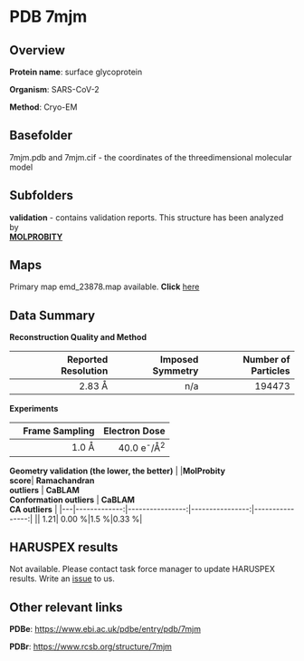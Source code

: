 # PDB 7mjm

## Overview

**Protein name**: surface glycoprotein

**Organism**: SARS-CoV-2

**Method**: Cryo-EM



## Basefolder

7mjm.pdb and 7mjm.cif - the coordinates of the threedimensional molecular model

## Subfolders





**validation** - contains validation reports. This structure has been analyzed by <br>  [**MOLPROBITY**](https://github.com/thorn-lab/coronavirus_structural_task_force/tree/master/pdb/surface_glycoprotein/SARS-CoV-2/7mjm/validation/molprobity)    



## Maps

Primary map emd_23878.map available. **Click** [here](http://ftp.wwpdb.org/pub/emdb/structures/EMD-23878/map/) 

## Data Summary
**Reconstruction Quality and Method**

|   | Reported Resolution | Imposed Symmetry | Number of Particles |
|---|-------------:|----------------:|--------------:|
|   |2.83 Å|n/a|194473|

**Experiments**

|   | Frame Sampling | Electron Dose |
|---|-------------:|----------------:|
|   |1.0 Å|40.0 e<sup>-</sup>/Å<sup>2</sup>|

**Geometry validation (the lower, the better)**
|   |**MolProbity<br>score**| **Ramachandran<br>outliers** | **CaBLAM<br>Conformation outliers** | **CaBLAM<br>CA outliers** |
|---|-------------:|----------------:|----------------:|----------------:|
||  1.21|  0.00 %|1.5 %|0.33 %|

## HARUSPEX results

Not available. Please contact task force manager to update HARUSPEX results. Write an [issue](https://github.com/thorn-lab/coronavirus_structural_task_force/issues) to us.

## Other relevant links 
**PDBe**:  https://www.ebi.ac.uk/pdbe/entry/pdb/7mjm
 
**PDBr**: https://www.rcsb.org/structure/7mjm 
